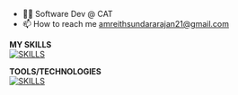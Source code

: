- 🧑‍💻 Software Dev @ CAT
- 📫 How to reach me amreithsundararajan21@gmail.com

<b>MY SKILLS</b> <br>
[![SKILLS](https://skillicons.dev/icons?i=js,html,css,py)](https://skillicons.dev)

<b>TOOLS/TECHNOLOGIES</b> <br>
[![SKILLS](https://skillicons.dev/icons?i=nodejs,npm,react)](https://skillicons.dev)
